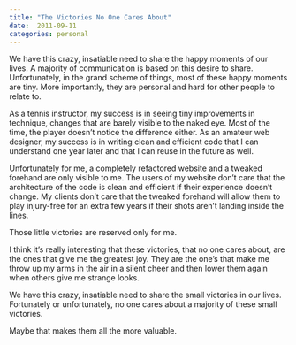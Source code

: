 ```yaml
---
title: "The Victories No One Cares About"
date:  2011-09-11
categories: personal
---
```


We have this crazy, insatiable need to share the happy moments of our lives. A majority of communication is based on this desire to share. Unfortunately, in the grand scheme of things, most of these happy moments are tiny. More importantly, they are personal and hard for other people to relate to.

As a tennis instructor, my success is in seeing tiny improvements in technique, changes that are barely visible to the naked eye. Most of the time, the player doesn’t notice the difference either. As an amateur web designer, my success is in writing clean and efficient code that I can understand one year later and that I can reuse in the future as well.

Unfortunately for me,  a completely refactored website and a tweaked forehand are only visible to me. The users of my website don’t care that the architecture of the code is clean and efficient if their experience doesn’t change. My clients don’t care that the tweaked forehand will allow them to play injury-free for an extra few years if their shots aren’t landing inside the lines.

Those little victories are reserved only for me.

I think it’s really interesting that these victories, that no one cares about, are the ones that give me the greatest joy. They are the one’s that make me throw up my arms in the air in a silent cheer and then lower them again when others give me strange looks.

We have this crazy, insatiable need to share the small victories in our lives. Fortunately or unfortunately, no one cares about a majority of these small victories.

Maybe that makes them all the more valuable.

